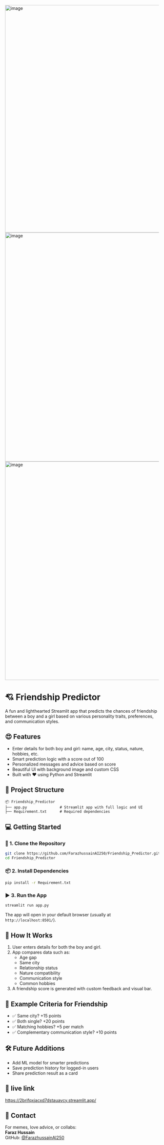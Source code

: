 
<img width="1600" height="745" alt="image" src="https://github.com/user-attachments/assets/3e833f5f-b4c0-47e2-afd7-b899a43afbc9" />
<img width="1600" height="750" alt="image" src="https://github.com/user-attachments/assets/9aa941bd-46e4-4c35-a25f-b7384b284932" />
<img width="1600" height="716" alt="image" src="https://github.com/user-attachments/assets/2f829dbc-ea62-455e-b65b-15915a05f957" />


# 💘 Friendship Predictor

A fun and lighthearted Streamlit app that predicts the chances of friendship between a boy and a girl based on various personality traits, preferences, and communication styles.

## 😍 Features

- Enter details for both boy and girl: name, age, city, status, nature, hobbies, etc.
- Smart prediction logic with a score out of 100
- Personalized messages and advice based on score
- Beautiful UI with background image and custom CSS
- Built with ❤️ using Python and Streamlit

## 📁 Project Structure

```
📦 Friendship_Predictor
├── app.py               # Streamlit app with full logic and UI
├── Requirement.txt      # Required dependencies
```

## 💻 Getting Started

### 🔧 1. Clone the Repository

```bash
git clone https://github.com/FarazhussainAI250/Friendship_Predictor.git
cd Friendship_Predictor
```

### 📦 2. Install Dependencies

```bash
pip install -r Requirement.txt
```

### ▶️ 3. Run the App

```bash
streamlit run app.py
```

The app will open in your default browser (usually at `http://localhost:8501/`).

## 🧠 How It Works

1. User enters details for both the boy and girl.
2. App compares data such as:
   - Age gap
   - Same city
   - Relationship status
   - Nature compatibility
   - Communication style
   - Common hobbies
3. A friendship score is generated with custom feedback and visual bar.

## 🎯 Example Criteria for Friendship

- ✅ Same city? +15 points
- ✅ Both single? +20 points
- ✅ Matching hobbies? +5 per match
- ✅ Complementary communication style? +10 points

## 🛠️ Future Additions

- Add ML model for smarter predictions
- Save prediction history for logged-in users
- Share prediction result as a card

## 🧾 live link

https://2brifqxjacxd7dstauavcy.streamlit.app/

## 🙋 Contact

For memes, love advice, or collabs:  
**Faraz Hussain**  
GitHub: [@FarazhussainAI250](https://github.com/FarazhussainAI250)
